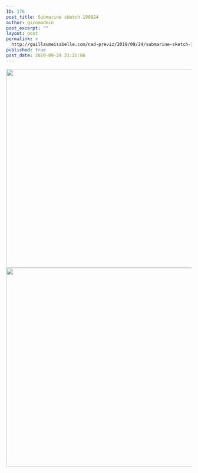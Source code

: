 ```yaml
---
ID: 176
post_title: Submarine sketch 190924
author: gicomadmin
post_excerpt: ""
layout: post
permalink: >
  http://guillaumeisabelle.com/nad-previz/2019/09/24/submarine-sketch-190924/
published: true
post_date: 2019-09-24 21:25:06
---
```

<img src="http://guillaumeisabelle.com/nad-previz/wp-content/uploads/sites/19/2019/09/x__water__displacement_movement__190924__08__compo__var_a__draw__a00000.png" class="size-full wp-image-174" width="960" height="540" /> <img src="http://guillaumeisabelle.com/nad-previz/wp-content/uploads/sites/19/2019/09/x__water__displacement_movement__190924__08__compo__var_a__a00000.png" class="size-full wp-image-175" width="960" height="540" />